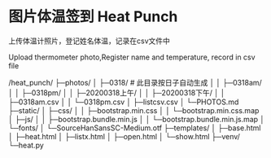 # 图片体温签到 Heat Punch
上传体温计照片，登记姓名体温，记录在csv文件中

Upload thermometer photo,Register name and temperature, record in csv file

/heat_punch/
├─photos/
│  ├─0318/ # 此目录按日子自动生成
│  │  ├─0318am/
│  │  ├─0318pm/
│  │  ├─20200318上午/
│  │  ├─20200318下午/
│  │  ├─0318am.csv
│  │  └─0318pm.csv
│  ├─listcsv.csv
│  └─PHOTOS.md
├─static/
│  ├─css/
│  │  ├─bootstrap.min.css
│  │  └─bootstrap.min.css.map
│  ├─js/
│  │  ├─bootstrap.bundle.min.js
│  │  └─bootstrap.bundle.min.js.map
│  └─fonts/
│     └─SourceHanSansSC-Medium.otf
├─templates/
│  ├─base.html
│  ├─heat.html
│  ├─listx.html
│  ├─open.html
│  └─show.html
├─venv/
└─heat.py